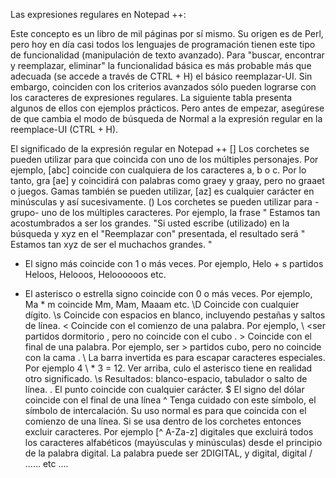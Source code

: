 Las expresiones regulares en Notepad ++:

Este concepto es un libro de mil páginas por sí mismo. Su origen es de Perl, pero hoy en día casi todos los lenguajes de programación tienen este tipo de funcionalidad (manipulación de texto avanzado). Para "buscar, encontrar y reemplazar, eliminar" la funcionalidad básica es más probable más que adecuada (se accede a través de CTRL + H) el básico reemplazar-UI. Sin embargo, coinciden con los criterios avanzados sólo pueden lograrse con los caracteres de expresiones regulares. La siguiente tabla presenta algunos de ellos con ejemplos prácticos. Pero antes de empezar, asegúrese de que cambia el  modo de búsqueda  de Normal a la expresión regular en la reemplace-UI (CTRL + H).

El significado de la expresión regular en Notepad ++
[]	Los corchetes se pueden utilizar para que coincida con uno de los múltiples personajes. Por ejemplo,  [abc]  coincide con cualquiera de los caracteres a, b o c. Por lo tanto, gra [ae] y coincidirá con palabras como graey y graay, pero no graaet o juegos. Gamas también se pueden utilizar, [az] es cualquier carácter en minúsculas y así sucesivamente.
()	Los corchetes se pueden utilizar para - grupo- uno de los múltiples caracteres. Por ejemplo, la frase " Estamos tan acostumbrados a ser los grandes. "Si usted escribe (utilizado) en la búsqueda y xyz en el "Reemplazar con" presentada, el resultado será " Estamos tan xyz de ser el muchachos grandes. "
+	El signo más coincide con 1 o más veces. Por ejemplo, Helo + s partidos Heloos, Helooos, Heloooooos etc.
*	El asterisco o estrella signo coincide con 0 o más veces. Por ejemplo, Ma * m coincide Mm, Mam, Maaam etc.
\D	Coincide con cualquier dígito.
\s	Coincide con espacios en blanco, incluyendo pestañas y saltos de línea.
\<	Coincide con el comienzo de una palabra. Por ejemplo, \ <ser  partidos dormitorio , pero no coincide con el cubo  .
\>	Coincide con el final de una palabra. Por ejemplo,   ser \> partidos cubo, pero no coincide con la cama .
\	La barra invertida es para escapar caracteres especiales. Por ejemplo 4 \ * 3 = 12. Ver arriba, culo el asterisco tiene en realidad otro significado.
\s	Resultados: blanco-espacio, tabulador o salto de línea.
 . 	El punto coincide con cualquier carácter.
$	El signo del dólar coincide con el final de una línea
 ^	Tenga cuidado con este símbolo, el símbolo de intercalación. Su uso normal es para que coincida con el comienzo de una línea. Si se usa dentro de los corchetes entonces excluir caracteres. Por ejemplo  [^ A-Za-z] digitales que excluirá todos los caracteres alfabéticos (mayúsculas y minúsculas) desde el principio de la palabra digital. La palabra puede ser 2DIGITAL, y digital, digital / ...... etc ....